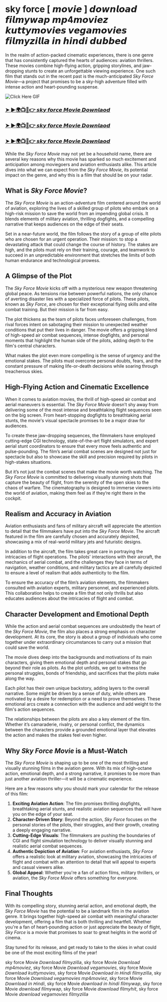 # sky force [ 𝙢𝙤𝙫𝙞𝙚 ] 𝙙𝙤𝙬𝙣𝙡𝙤𝙖𝙙 𝙛𝙞𝙡𝙢𝙮𝙬𝙖𝙥 𝙢𝙥4𝙢𝙤𝙫𝙞𝙚𝙯 𝙠𝙪𝙩𝙩𝙮𝙢𝙤𝙫𝙞𝙚𝙨 𝙫𝙚𝙜𝙖𝙢𝙤𝙫𝙞𝙚𝙨  𝙛𝙞𝙡𝙢𝙮𝙯𝙞𝙡𝙡𝙖 𝙞𝙣 𝙝𝙞𝙣𝙙𝙞 𝙙𝙪𝙗𝙗𝙚𝙙

In the realm of action-packed cinematic experiences, there is one genre that has consistently captured the hearts of audiences: aviation thrillers. These movies combine high-flying action, gripping storylines, and jaw-dropping stunts to create an unforgettable viewing experience. One such film that stands out in the recent past is the much-anticipated *Sky Force Movie*—a project that promises to be a sky-high adventure filled with intense action and heart-pounding suspense.

![Click Here GIF](https://media.tenor.com/qWWK-O83J5YAAAAi/click-here.gif)

<h3><a href="https://movieslink.short.gy/Sky-force">➤ ►🌍📺📱👉 𝙨𝙠𝙮 𝙛𝙤𝙧𝙘𝙚 𝙈𝙤𝙫𝙞𝙚 𝘿𝙤𝙬𝙣𝙡𝙖𝙤𝙙</a></h3>

<h3><a href="https://movieslink.short.gy/Sky-force">➤ ►🌍📺📱👉 𝙨𝙠𝙮 𝙛𝙤𝙧𝙘𝙚 𝙈𝙤𝙫𝙞𝙚 𝘿𝙤𝙬𝙣𝙡𝙖𝙤𝙙</a></h3>

<h3><a href="https://movieslink.short.gy/Sky-force">➤ ►🌍📺📱👉 𝙨𝙠𝙮 𝙛𝙤𝙧𝙘𝙚 𝙈𝙤𝙫𝙞𝙚 𝘿𝙤𝙬𝙣𝙡𝙖𝙤𝙙</a></h3>

While the *Sky Force Movie* may not yet be a household name, there are several key reasons why this movie has sparked so much excitement and anticipation among moviegoers and aviation enthusiasts alike. This article dives into what we can expect from the *Sky Force Movie*, its potential impact on the genre, and why this is a film that should be on your radar.

## What is *Sky Force Movie*?

The *Sky Force Movie* is an action-adventure film centered around the world of aviation, exploring the lives of a skilled group of pilots who embark on a high-risk mission to save the world from an impending global crisis. It blends elements of military aviation, thrilling dogfights, and a compelling narrative that keeps audiences on the edge of their seats.

Set in a near-future world, the film follows the story of a group of elite pilots who are chosen for an urgent operation. Their mission: to stop a devastating attack that could change the course of history. The stakes are high, and the pilots must rely on their training, courage, and teamwork to succeed in an unpredictable environment that stretches the limits of both human endurance and technological prowess.

## A Glimpse of the Plot

The *Sky Force Movie* kicks off with a mysterious new weapon threatening global peace. As tensions rise between powerful nations, the only chance of averting disaster lies with a specialized force of pilots. These pilots, known as *Sky Force*, are chosen for their exceptional flying skills and elite combat training. But their mission is far from easy.

The plot thickens as the team of pilots faces unforeseen challenges, from rival forces intent on sabotaging their mission to unexpected weather conditions that put their lives in danger. The movie offers a gripping blend of high-speed air combat sequences, intense dogfights, and personal moments that highlight the human side of the pilots, adding depth to the film's central characters.

What makes the plot even more compelling is the sense of urgency and the emotional stakes. The pilots must overcome personal doubts, fears, and the constant pressure of making life-or-death decisions while soaring through treacherous skies.

## High-Flying Action and Cinematic Excellence

When it comes to aviation movies, the thrill of high-speed air combat and aerial maneuvers is essential. The *Sky Force Movie* doesn’t shy away from delivering some of the most intense and breathtaking flight sequences seen on the big screen. From heart-stopping dogfights to breathtaking aerial stunts, the movie's visual spectacle promises to be a major draw for audiences.

To create these jaw-dropping sequences, the filmmakers have employed cutting-edge CGI technology, state-of-the-art flight simulators, and expert aerial stunt coordinators to ensure that every move feels authentic and pulse-pounding. The film’s aerial combat scenes are designed not just for spectacle but also to showcase the skill and precision required by pilots in high-stakes situations.

But it’s not just the combat scenes that make the movie worth watching. The *Sky Force Movie* is committed to delivering visually stunning shots that capture the beauty of flight, from the serenity of the open skies to the chaos of warfare. The cinematography is designed to immerse viewers into the world of aviation, making them feel as if they’re right there in the cockpit.

## Realism and Accuracy in Aviation

Aviation enthusiasts and fans of military aircraft will appreciate the attention to detail that the filmmakers have put into the *Sky Force Movie*. The aircraft featured in the film are carefully chosen and accurately depicted, showcasing a mix of real-world military jets and futuristic designs.

In addition to the aircraft, the film takes great care in portraying the intricacies of flight operations. The pilots' interactions with their aircraft, the mechanics of aerial combat, and the challenges they face in terms of navigation, weather conditions, and military tactics are all carefully depicted to ensure a level of realism that adds authenticity to the film.

To ensure the accuracy of the film’s aviation elements, the filmmakers consulted with aviation experts, military personnel, and experienced pilots. This collaboration helps to create a film that not only thrills but also educates audiences about the intricacies of flight and combat.

## Character Development and Emotional Depth

While the action and aerial combat sequences are undoubtedly the heart of the *Sky Force Movie*, the film also places a strong emphasis on character development. At its core, the story is about a group of individuals who come together under extraordinary circumstances to carry out a mission that could save the world.

The movie dives deep into the backgrounds and motivations of its main characters, giving them emotional depth and personal stakes that go beyond their role as pilots. As the plot unfolds, we get to witness the personal struggles, bonds of friendship, and sacrifices that the pilots make along the way.

Each pilot has their own unique backstory, adding layers to the overall narrative. Some might be driven by a sense of duty, while others are motivated by a desire for redemption or a need to prove themselves. These emotional arcs create a connection with the audience and add weight to the film's action sequences.

The relationships between the pilots are also a key element of the film. Whether it’s camaraderie, rivalry, or personal conflict, the dynamics between the characters provide a grounded emotional layer that elevates the action and makes the stakes feel even higher.

## Why *Sky Force Movie* is a Must-Watch

The *Sky Force Movie* is shaping up to be one of the most thrilling and visually stunning films in the aviation genre. With its mix of high-octane action, emotional depth, and a strong narrative, it promises to be more than just another aviation thriller—it will be a cinematic experience.

Here are a few reasons why you should mark your calendar for the release of this film:

1. **Exciting Aviation Action**: The film promises thrilling dogfights, breathtaking aerial stunts, and realistic aviation sequences that will have you on the edge of your seat.
2. **Character-Driven Story**: Beyond the action, *Sky Force* focuses on the personal stories of the pilots, their struggles, and their growth, creating a deeply engaging narrative.
3. **Cutting-Edge Visuals**: The filmmakers are pushing the boundaries of CGI and flight simulation technology to deliver visually stunning and realistic aerial combat sequences.
4. **Authentic Depiction of Aviation**: For aviation enthusiasts, *Sky Force* offers a realistic look at military aviation, showcasing the intricacies of flight and combat with an attention to detail that will appeal to experts and casual viewers alike.
5. **Global Appeal**: Whether you're a fan of action films, military thrillers, or aviation, the *Sky Force Movie* offers something for everyone.

## Final Thoughts

With its compelling story, stunning aerial action, and emotional depth, the *Sky Force Movie* has the potential to be a landmark film in the aviation genre. It brings together high-speed air combat with meaningful character development, offering a film that is both thrilling and heartfelt. Whether you're a fan of heart-pounding action or just appreciate the beauty of flight, *Sky Force* is a movie that promises to soar to great heights in the world of cinema.

Stay tuned for its release, and get ready to take to the skies in what could be one of the most exciting films of the year!

sky force Movie 𝘋𝘰𝘸𝘯𝘭𝘰𝘢𝘥 𝘧𝘪𝘭𝘮𝘺𝘻𝘪𝘭𝘭𝘢, sky force Movie 𝘋𝘰𝘸𝘯𝘭𝘰𝘢𝘥 𝘮𝘱4𝘮𝘰𝘷𝘪𝘦𝘻, sky force Movie 𝘋𝘰𝘸𝘯𝘭𝘰𝘢𝘥 𝘷𝘦𝘨𝘢𝘮𝘰𝘷𝘪𝘦𝘴, sky force Movie 𝘋𝘰𝘸𝘯𝘭𝘰𝘢𝘥 𝘬𝘶𝘵𝘵𝘺𝘮𝘰𝘷𝘪𝘦𝘴, sky force Movie 𝘋𝘰𝘸𝘯𝘭𝘰𝘢𝘥 𝘪𝘯 𝘏𝘪𝘯𝘥𝘪 𝘧𝘪𝘭𝘮𝘺𝘻𝘪𝘭𝘭𝘢, sky force Movie 𝘋𝘰𝘸𝘯𝘭𝘰𝘢𝘥 𝘷𝘦𝘨𝘢𝘮𝘰𝘷𝘪𝘦𝘴 𝘮𝘱4𝘮𝘰𝘷𝘪𝘦𝘻, sky force Movie 𝘋𝘰𝘸𝘯𝘭𝘰𝘢𝘥 𝘪𝘯 𝘏𝘪𝘯𝘥𝘪, sky force Movie 𝘥𝘰𝘸𝘯𝘭𝘰𝘢𝘥 𝘪𝘯 𝘩𝘪𝘯𝘥𝘪 𝘧𝘪𝘭𝘮𝘺𝘸𝘢𝘱, sky force Movie 𝘥𝘰𝘸𝘯𝘭𝘰𝘢𝘥 𝘧𝘪𝘭𝘮𝘺𝘸𝘢𝘱, sky force Movie 𝘥𝘰𝘸𝘯𝘭𝘰𝘢𝘥 𝘧𝘪𝘭𝘮𝘺𝘩𝘪𝘵, sky force Movie 𝘥𝘰𝘸𝘯𝘭𝘰𝘢𝘥 𝘷𝘦𝘨𝘢𝘮𝘰𝘷𝘪𝘦𝘴 𝘧𝘪𝘭𝘮𝘺𝘻𝘪𝘭𝘭𝘢
 
